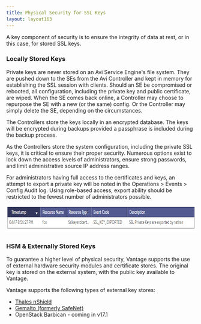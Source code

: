 ```yaml
---
title: Physical Security for SSL Keys
layout: layout163
---
```

A key component of security is to ensure the integrity of data at rest, or in this case, for stored SSL keys.

### Locally Stored Keys

Private keys are never stored on an Avi Service Engine's file system. They are pushed down to the SEs from the Avi Controller and kept in memory for establishing the SSL session with clients.  Should an SE be compromised or rebooted, all configuration, including the private key and public certificate, are wiped. When the SE comes back online, a Controller may choose to repurpose the SE with a new (or the same) config.  Or the Controller may simply delete the SE, depending on the circumstances.

The Controllers store the keys locally in an encrypted database.  The keys will be encrypted during backups provided a passphrase is included during the backup process.

As the Controllers store the system configuration, including the private SSL keys, it is critical to ensure their proper security. Numerous options exist to lock down the access levels of administrators, ensure strong passwords, and limit administrative source IP address ranges.

For administrators having full access to the certificates and keys, an attempt to export a private key will be noted in the Operations &gt; Events &gt; Config Audit log.  Using role-based access, export ability should be restricted to the fewest number of administrators possible.

<a href="img/SSL-Export.png"><img class="size-full wp-image-7791 alignnone" src="img/SSL-Export.png" alt="SSL Export" width="849" height="73"></a>

### HSM &amp; Externally Stored Keys

To guarantee a higher level of physical security, Vantage supports the use of external hardware security modules and certificate stores. The original key is stored on the external system, with the public key available to Vantage.

Vantage supports the following types of external key stores:

* <a href="/docs/16.3/thales-nshield-integration-2">Thales nShield</a>
* <a href="/docs/16.3/avi-vantage-integration-with-safenet-network-hsm/">Gemalto (formerly SafeNet)</a>
* OpenStack Barbican - coming in v17.1 

 

 
